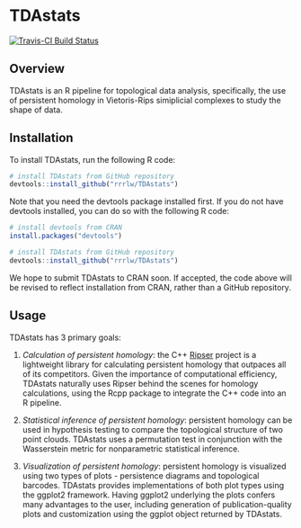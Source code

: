 TDAstats
===========================================
[![Travis-CI Build Status](https://travis-ci.org/rrrlw/TDAstats.svg?branch=master)](https://travis-ci.org/rrrlw/TDAstats)

Overview
--------

TDAstats is an R pipeline for topological data analysis, specifically, the
use of persistent homology in Vietoris-Rips simiplicial complexes to study the
shape of data.

Installation
------------

To install TDAstats, run the following R code:
```r
# install TDAstats from GitHub repository
devtools::install_github("rrrlw/TDAstats")
```
Note that you need the devtools package installed first. If you do not have
devtools installed, you can do so with the following R code:
```r
# install devtools from CRAN
install.packages("devtools")

# install TDAstats from GitHub repository
devtools::install_github("rrrlw/TDAstats")
```

We hope to submit TDAstats to CRAN soon. If accepted, the code above will be
revised to reflect installation from CRAN, rather than a GitHub repository.

Usage
-----

TDAstats has 3 primary goals:

1.  *Calculation of persistent homology*: the C++
[Ripser](https://github.com/Ripser/ripser)
project is a lightweight library for calculating persistent homology
that outpaces all of its competitors. Given the importance of computational
efficiency, TDAstats naturally uses Ripser behind the scenes for homology
calculations, using the Rcpp package to integrate the C++ code into an R
pipeline.

2.  *Statistical inference of persistent homology*: persistent homology can be
used in hypothesis testing to compare the topological structure of two point
clouds. TDAstats uses a permutation test in conjunction with the Wasserstein
metric for nonparametric statistical inference.

3.  *Visualization of persistent homology*: persistent homology is visualized
using two types of plots - persistence diagrams and topological barcodes.
TDAstats provides implementations of both plot types using the ggplot2
framework. Having ggplot2 underlying the plots confers many advantages to the
user, including generation of publication-quality plots and customization using
the ggplot object returned by TDAstats.

